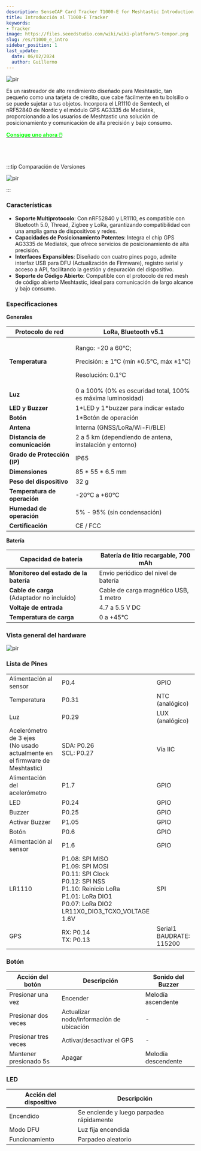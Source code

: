```yaml
---
description: SenseCAP Card Tracker T1000-E for Meshtastic Introduction
title: Introducción al T1000-E Tracker
keywords:
- Tracker
image: https://files.seeedstudio.com/wiki/wiki-platform/S-tempor.png
slug: /es/t1000_e_intro
sidebar_position: 1
last_update:
  date: 06/02/2024
  author: Guillermo
---
```


<p style={{textAlign: 'center'}}><img src="https://files.seeedstudio.com/wiki/SenseCAP/Meshtastic/intro-e.png" alt="pir" width={800} height="auto" /></p>



Es un rastreador de alto rendimiento diseñado para Meshtastic, tan pequeño como una tarjeta de crédito, que cabe fácilmente en tu bolsillo o se puede sujetar a tus objetos. Incorpora el LR1110 de Semtech, el nRF52840 de Nordic y el módulo GPS AG3335 de Mediatek, proporcionando a los usuarios de Meshtastic una solución de posicionamiento y comunicación de alta precisión y bajo consumo.

<div class="get_one_now_container" style={{textAlign: 'center'}}>
    <a class="get_one_now_item" href="https://www.seeedstudio.com/SenseCAP-Card-Tracker-T1000-E-for-Meshtastic-p-5913.html">
            <strong><span><font color={'FFFFFF'} size={"4"}> Consigue uno ahora 🖱️</font></span></strong>
    </a>
</div>

<br></br>

:::tip Comparación de Versiones
<p style={{textAlign: 'center'}}><img src="https://files.seeedstudio.com/wiki/SenseCAP/Meshtastic/versions-duibi.png" alt="pir" width={600} height="auto" /></p>
:::


### Características

* **Soporte Multiprotocolo**: Con nRF52840 y LR1110, es compatible con Bluetooth 5.0, Thread, Zigbee y LoRa, garantizando compatibilidad con una amplia gama de dispositivos y redes.
* **Capacidades de Posicionamiento Potentes**: Integra el chip GPS AG3335 de Mediatek, que ofrece servicios de posicionamiento de alta precisión.
* **Interfaces Expansibles**: Diseñado con cuatro pines pogo, admite interfaz USB para DFU (Actualización de Firmware), registro serial y acceso a API, facilitando la gestión y depuración del dispositivo.
* **Soporte de Código Abierto**: Compatible con el protocolo de red mesh de código abierto Meshtastic, ideal para comunicación de largo alcance y bajo consumo.

### Especificaciones

**Generales**

| **Protocolo de red**       | LoRa, Bluetooth v5.1 |
|---------------------------|----------------------|
| **Temperatura**           | <p>Rango: -20 a 60℃;</p><p>Precisión: ± 1℃ (mín ±0.5℃, máx ±1℃)</p><p>Resolución: 0.1℃</p> |
| **Luz**                   | 0 a 100% (0% es oscuridad total, 100% es máxima luminosidad) |
| **LED y Buzzer**          | 1\*LED y 1\*buzzer para indicar estado |
| **Botón**                 | 1\*Botón de operación |
| **Antena**                | Interna (GNSS/LoRa/Wi-Fi/BLE) |
| **Distancia de comunicación** | 2 a 5 km (dependiendo de antena, instalación y entorno) |
| **Grado de Protección (IP)** | IP65 |
| **Dimensiones**           | 85 \* 55 \* 6.5 mm |
| **Peso del dispositivo**  | 32 g |
| **Temperatura de operación** | -20℃ a +60℃ |
| **Humedad de operación**  | 5% - 95% (sin condensación) |
| **Certificación**         | CE / FCC |

**Batería**

| **Capacidad de batería** | Batería de litio recargable, 700 mAh |
|--------------------------|--------------------------------------|
| **Monitoreo del estado de la batería** | Envío periódico del nivel de batería |
| **Cable de carga**<br/>(Adaptador no incluido) | Cable de carga magnético USB, 1 metro |
| **Voltaje de entrada**   | 4.7 a 5.5 V DC |
| **Temperatura de carga** | 0 a +45℃ |

### Vista general del hardware

<p style={{textAlign: 'center'}}><img src="https://files.seeedstudio.com/wiki/SenseCAP/Meshtastic/4-pogo.png" alt="pir" width={800} height="auto" /></p>


### Lista de Pines

||||
|-|-|-|
| Alimentación al sensor | P0.4 | GPIO |
| Temperatura | P0.31 | NTC (analógico) |
| Luz | P0.29 | LUX (analógico) |
| Acelerómetro de 3 ejes <br/>(No usado actualmente en el firmware de Meshtastic) | SDA: P0.26<br/>SCL: P0.27 | Vía IIC |
| Alimentación del acelerómetro | P1.7 | GPIO |
| LED | P0.24 | GPIO |
| Buzzer | P0.25 | GPIO |
| Activar Buzzer | P1.05 | GPIO |
| Botón | P0.6 | GPIO |
| Alimentación al sensor | P1.6 | GPIO |
| LR1110 | P1.08: SPI MISO<br/>P1.09: SPI MOSI<br/>P0.11: SPI Clock<br/>P0.12: SPI NSS<br/>P1.10: Reinicio LoRa<br/>P1.01: LoRa DIO1<br/>P0.07: LoRa DIO2<br/>LR11X0_DIO3_TCXO_VOLTAGE 1.6V | SPI |
| GPS | RX: P0.14<br/>TX: P0.13 | Serial1 <br/>BAUDRATE: 115200 |


### Botón

| Acción del botón | Descripción | Sonido del Buzzer |
|-|-|-|
| Presionar una vez | Encender | Melodía ascendente |
| Presionar dos veces | Actualizar nodo/información de ubicación | - |
| Presionar tres veces | Activar/desactivar el GPS | - |
| Mantener presionado 5s | Apagar | Melodía descendente |


### LED

| Acción del dispositivo | Descripción |
|-|-|
| Encendido | Se enciende y luego parpadea rápidamente |
| Modo DFU | Luz fija encendida |
| Funcionamiento | Parpadeo aleatorio |